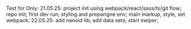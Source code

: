 Test for Only:
21.05.25:
project init using webpack/react/sass/ts/git flow; repo init; first dev run; styling and preparigne env;
main markup, style, set webpack;
22.05.25:
add nanoid lib; add data sets; start swiper;